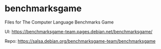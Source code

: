 # benchmarksgame
Files for The Computer Language Benchmarks Game

UI: https://benchmarksgame-team.pages.debian.net/benchmarksgame/

Repo: https://salsa.debian.org/benchmarksgame-team/benchmarksgame

